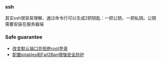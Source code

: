 ### ssh
其实ssh很容易理解，通过命令行可以生成2把钥匙：一把公钥，一把私钥。公钥需要安装在服务器端

### Safe guarantee
- [改变默认端口并拒绝root登录]()
- [配置iptables和Fail2Ban增强安全防护](https://github.com/ScottXiong/ssh/blob/master/files/iptables.md)
